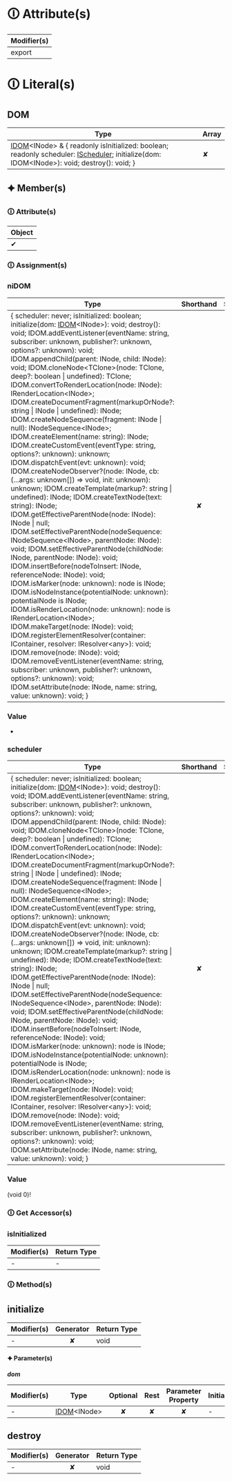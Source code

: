 # &#128712; Attribute(s)

| Modifier(s)                            |
|----------------------------------------|
| export |

# &#128712; Literal(s)

## DOM

| Type                        | Array                           |
|-----------------------------|---------------------------------|
| [IDOM](https://hamedfathi.gitbook.io/aurelia-2-doc-api/runtime/variable/dom/idom)&lt;INode&gt; & { readonly isInitialized: boolean; readonly scheduler: [IScheduler](https://hamedfathi.gitbook.io/aurelia-2-doc-api/runtime/variable/scheduler/ischeduler); initialize(dom: IDOM&lt;INode&gt;): void; destroy(): void; } | ✘ |

## 🟆 Member(s)

### &#128712; Attribute(s)

| Object                        |
|-------------------------------|
| ✔ |

### &#128712; Assignment(s)

### niDOM

| Type                      | Shorthand                         | Spread                        |
|---------------------------|:---------------------------------:|:-----------------------------:|
| { scheduler: never; isInitialized: boolean; initialize(dom: [IDOM](https://hamedfathi.gitbook.io/aurelia-2-doc-api/runtime/variable/dom/idom)&lt;INode&gt;): void; destroy(): void; IDOM.addEventListener(eventName: string, subscriber: unknown, publisher?: unknown, options?: unknown): void; IDOM.appendChild(parent: INode, child: INode): void; IDOM.cloneNode&lt;TClone&gt;(node: TClone, deep?: boolean &#124; undefined): TClone; IDOM.convertToRenderLocation(node: INode): IRenderLocation&lt;INode&gt;; IDOM.createDocumentFragment(markupOrNode?: string &#124; INode &#124; undefined): INode; IDOM.createNodeSequence(fragment: INode &#124; null): INodeSequence&lt;INode&gt;; IDOM.createElement(name: string): INode; IDOM.createCustomEvent(eventType: string, options?: unknown): unknown; IDOM.dispatchEvent(evt: unknown): void; IDOM.createNodeObserver?(node: INode, cb: (...args: unknown[]) =&gt; void, init: unknown): unknown; IDOM.createTemplate(markup?: string &#124; undefined): INode; IDOM.createTextNode(text: string): INode; IDOM.getEffectiveParentNode(node: INode): INode &#124; null; IDOM.setEffectiveParentNode(nodeSequence: INodeSequence&lt;INode&gt;, parentNode: INode): void; IDOM.setEffectiveParentNode(childNode: INode, parentNode: INode): void; IDOM.insertBefore(nodeToInsert: INode, referenceNode: INode): void; IDOM.isMarker(node: unknown): node is INode; IDOM.isNodeInstance(potentialNode: unknown): potentialNode is INode; IDOM.isRenderLocation(node: unknown): node is IRenderLocation&lt;INode&gt;; IDOM.makeTarget(node: INode): void; IDOM.registerElementResolver(container: IContainer, resolver: IResolver&lt;any&gt;): void; IDOM.remove(node: INode): void; IDOM.removeEventListener(eventName: string, subscriber: unknown, publisher?: unknown, options?: unknown): void; IDOM.setAttribute(node: INode, name: string, value: unknown): void; } | ✘  | ✔ |

### Value

-

### scheduler

| Type                      | Shorthand                         | Spread                        |
|---------------------------|:---------------------------------:|:-----------------------------:|
| { scheduler: never; isInitialized: boolean; initialize(dom: [IDOM](https://hamedfathi.gitbook.io/aurelia-2-doc-api/runtime/variable/dom/idom)&lt;INode&gt;): void; destroy(): void; IDOM.addEventListener(eventName: string, subscriber: unknown, publisher?: unknown, options?: unknown): void; IDOM.appendChild(parent: INode, child: INode): void; IDOM.cloneNode&lt;TClone&gt;(node: TClone, deep?: boolean &#124; undefined): TClone; IDOM.convertToRenderLocation(node: INode): IRenderLocation&lt;INode&gt;; IDOM.createDocumentFragment(markupOrNode?: string &#124; INode &#124; undefined): INode; IDOM.createNodeSequence(fragment: INode &#124; null): INodeSequence&lt;INode&gt;; IDOM.createElement(name: string): INode; IDOM.createCustomEvent(eventType: string, options?: unknown): unknown; IDOM.dispatchEvent(evt: unknown): void; IDOM.createNodeObserver?(node: INode, cb: (...args: unknown[]) =&gt; void, init: unknown): unknown; IDOM.createTemplate(markup?: string &#124; undefined): INode; IDOM.createTextNode(text: string): INode; IDOM.getEffectiveParentNode(node: INode): INode &#124; null; IDOM.setEffectiveParentNode(nodeSequence: INodeSequence&lt;INode&gt;, parentNode: INode): void; IDOM.setEffectiveParentNode(childNode: INode, parentNode: INode): void; IDOM.insertBefore(nodeToInsert: INode, referenceNode: INode): void; IDOM.isMarker(node: unknown): node is INode; IDOM.isNodeInstance(potentialNode: unknown): potentialNode is INode; IDOM.isRenderLocation(node: unknown): node is IRenderLocation&lt;INode&gt;; IDOM.makeTarget(node: INode): void; IDOM.registerElementResolver(container: IContainer, resolver: IResolver&lt;any&gt;): void; IDOM.remove(node: INode): void; IDOM.removeEventListener(eventName: string, subscriber: unknown, publisher?: unknown, options?: unknown): void; IDOM.setAttribute(node: INode, name: string, value: unknown): void; } | ✘  | ✘ |

### Value

(void 0)!

### &#128712; Get Accessor(s)

### isInitialized

| Modifier(s)                              | Return Type                       |
|------------------------------------------|-----------------------------------|
| - | - |

### &#128712; Method(s)

## initialize

| Modifier(s)                              | Generator                          | Return Type                       |
|------------------------------------------|:----------------------------------:|-----------------------------------|
| - | ✘ | void |

**&#128966; Parameter(s)**

_**dom**_

| Modifier(s)                              | Type                        | Optional                           | Rest                          | Parameter Property                          | Initializer                       |
|------------------------------------------|-----------------------------|:----------------------------------:|:-----------------------------:|:-------------------------------------------:|-----------------------------------|
| - | [IDOM](https://hamedfathi.gitbook.io/aurelia-2-doc-api/runtime/variable/dom/idom)&lt;INode&gt; | ✘  | ✘ | ✘ | - |

## destroy

| Modifier(s)                              | Generator                          | Return Type                       |
|------------------------------------------|:----------------------------------:|-----------------------------------|
| - | ✘ | void |